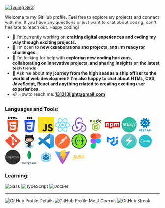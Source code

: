 <a href="https://github.com/LIGHT131313"><img src="https://readme-typing-svg.herokuapp.com?font=Fira+Code&pause=1000&color=00F760&random=false&width=435&lines=Hi+there%2C+I'm+%40LIGHT131313" alt="Typing SVG" /></a>

Welcome to my GitHub profile. Feel free to explore my projects and connect with me. If you have any questions or just want to chat about coding, don't hesitate to reach out. Happy coding!

- 🔭 I’m currently working on **crafting digital experiences and coding my way through exciting projects.**
- 👯 I’m open to **new collaborations and projects, and I'm ready for challenges.**
- 🤔 I’m looking for help with **exploring new coding horizons, collaborating on innovative projects, and sharing insights on the latest tech trends.**
- 💬 Ask me about **my journey from the high seas as a ship officer to the world of web development! I'm also happy to chat about HTML, CSS, JavaScript, React and anything related to creating exciting user experiences.**
- 📫 How to reach me: **131313light@gmail.com**

### Languages and Tools:

<div>
	<img width="50" src="./image/html.png" alt="HTML" title="HTML"/>
	<img width="50" src="./image/css.png" alt="CSS" title="CSS"/>
	<img width="50" src="./image/js.png" alt="JavaScript" title="JavaScript"/>
	<img width="50" src="./image/react.png" alt="React" title="React"/>
	<img width="50" src="./image/redux.png" alt="Redux" title="Redux"/>
	<img width="50" src="./image/nodejs.png" alt="Node.js" title="Node.js"/>
	<img width="50" src="./image/npm.png" alt="npm" title="npm"/>
	<img width="50" src="./image/http.png" alt="HTTP" title="HTTP"/>
	<img width="50" src="./image/restapi.png" alt="REST" title="REST"/>
	<img width="50" src="./image/git.png" alt="Git" title="Git"/>
	<img width="50" src="./image/github.png" alt="GitHub" title="GitHub"/>
	<img width="50" src="./image/vscode.png" alt="Visual Studio Code" title="Visual Studio Code"/>
	<img width="50" src="./image/postman.png" alt="Postman" title="Postman"/>
	<img width="50" src="./image/swagger.png" alt="Swagger" title="Swagger"/>
	<img width="50" src="./image/figma.png" alt="Figma" title="Figma"/>
	<img width="50" src="./image/mui.png" alt="Material UI" title="Material UI"/>
	<img width="50" src="./image/chakraui.png" alt="Chakra UI" title="Chakra UI"/>
	<img width="50" src="./image/canva.png" alt="Canva" title="Canva"/>
	<img width="50" src="./image/express.png" alt="Express" title="Express"/>
	<img width="50" src="./image/mongodb.png" alt="mongoDB" title="mongoDB"/>
	<img width="50" src="./image/webpack.png" alt="webpack" title="webpack"/>
	<img width="50" src="./image/vite.png" alt="Vite" title="Vite"/>
	<img width="50" src="./image/babel.png" alt="Babel" title="Babel"/>
</div>

### Learning:

<div>
	<img width="50" src="https://user-images.githubusercontent.com/25181517/192158956-48192682-23d5-4bfc-9dfb-6511ade346bc.png" alt="Sass" title="Sass"/>
	<img width="50" src="https://user-images.githubusercontent.com/25181517/183890598-19a0ac2d-e88a-4005-a8df-1ee36782fde1.png" alt="TypeScript" title="TypeScript"/>
    <img width="50" src="https://user-images.githubusercontent.com/25181517/117207330-263ba280-adf4-11eb-9b97-0ac5b40bc3be.png" alt="Docker" title="Docker"/>
</div>

---

<img src="http://github-profile-summary-cards.vercel.app/api/cards/profile-details?username=LIGHT131313&theme=blue_green" alt="GitHub Profile Details" />
<!-- ![](http://github-profile-summary-cards.vercel.app/api/cards/profile-details?username=LIGHT131313&theme=blue_green) -->
<!-- ![](http://github-profile-summary-cards.vercel.app/api/cards/most-commit-language?username=LIGHT131313&theme=blue_green)  -->
<img src="github-profile-summary-cards.vercel.app/api/cards/most-commit-language?username=LIGHT131313&theme=blue_green" alt="GitHub Profile Most Commit" />
<img src="https://streak-stats.demolab.com?user=LIGHT131313&theme=blue-green&hide_border=true" alt="GitHub Streak" />
